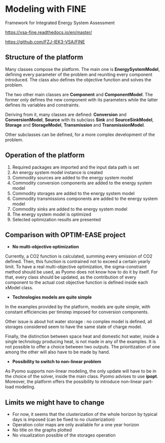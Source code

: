 # Modeling with FINE
Framework for Integrated Energy System Assessment

https://vsa-fine.readthedocs.io/en/master/

https://github.com/FZJ-IEK3-VSA/FINE

## Structure of the platform
Many classes compose the platform. The main one is **EnergySystemModel**, defining every parameter of the problem and reuniting every component introduced. The class also defines the objective function and solves the problem.

The two other main classes are **Component** and **ComponentModel**. The former only defines the new component with its parameters while the latter defines its variables and constraints.

Deriving from it, many classes are defined: **Conversion** and **ConversionModel**, **Source** with its subclass **Sink** and **SourceSinkModel**, **Storage** and **StorageModel**, **Transmission** and **TransmissionModel**.

Other subclasses can be defined, for a more complex development of the problem.

## Operation of the platform
1. Required packages are imported and the input data path is set
2. An energy system model instance is created
3. Commodity sources are added to the energy system model
4. Commodity conversion components are added to the energy system model
5. Commodity storages are added to the energy system model
6. Commodity transmissions components are added to the energy system model
7. Commodity sinks are added to the energy system model
8. The energy system model is optimized
9. Selected optimization results are presented

## Comparison with OPTIM-EASE project
- **No multi-objective optimization**

Currently, a CO2 function is calculated, summing every emission of CO2 defined. Then, this function is contrained not to exceed a certain yearly limit. To have a real multi-objective optimization, the sigma-constraint method should be used, as Pyomo does not know how to do it by itself. For that, every class should be updated, as the contribution of every component to the actual cost objective function is defined inside each xModel class.

- **Technologies models are quite simple**

In the examples provided by the platform, models are quite simple, with constant efficiencies per timstep imposed for conversion components.

Other issue is about hot water storage : no complex model is defined, all storages considered seem to have the same state of charge model.

Finally, the distinction between space heat and domestic hot water, inside a single technology producing heat, is not made in any of the examples. It is not possible to offer a choice between two outputs. The prioritization of one among the other will also have to be made by hand.

- **Possibility to switch to non-linear problem**

As Pyomo supports non-linear modeling, the only update will have to be in the choice of the solver, inside the main class. Pyomo advises to use **ipopt**.
Moreover, the platform offers the possibility to introduce non-linear part-load modeling.

## Limits we might have to change
- For now, it seems that the clusterization of the whole horizon by typical days is imposed (can be fixed to no clusterization)
- Operation color maps are only available for a one year horizon
- No title on the graphs plotted
- No visualization possible of the storages operation
